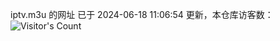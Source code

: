 iptv.m3u 的网址 已于 2024-06-18 11:06:54 更新，本仓库访客数：![Visitor's Count](https://profile-counter.glitch.me/pxiptv_TV/count.svg)
